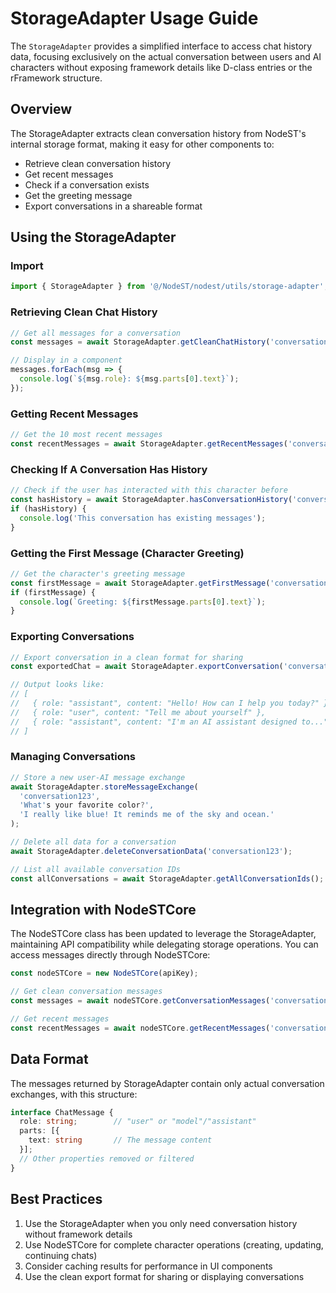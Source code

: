 # StorageAdapter Usage Guide

The `StorageAdapter` provides a simplified interface to access chat history data, focusing exclusively on the actual conversation between users and AI characters without exposing framework details like D-class entries or the rFramework structure.

## Overview

The StorageAdapter extracts clean conversation history from NodeST's internal storage format, making it easy for other components to:
- Retrieve clean conversation history
- Get recent messages
- Check if a conversation exists
- Get the greeting message
- Export conversations in a shareable format

## Using the StorageAdapter

### Import

```typescript
import { StorageAdapter } from '@/NodeST/nodest/utils/storage-adapter';
```

### Retrieving Clean Chat History

```typescript
// Get all messages for a conversation
const messages = await StorageAdapter.getCleanChatHistory('conversation123');

// Display in a component
messages.forEach(msg => {
  console.log(`${msg.role}: ${msg.parts[0].text}`);
});
```

### Getting Recent Messages

```typescript
// Get the 10 most recent messages
const recentMessages = await StorageAdapter.getRecentMessages('conversation123', 10);
```

### Checking If A Conversation Has History

```typescript
// Check if the user has interacted with this character before
const hasHistory = await StorageAdapter.hasConversationHistory('conversation123');
if (hasHistory) {
  console.log('This conversation has existing messages');
}
```

### Getting the First Message (Character Greeting)

```typescript
// Get the character's greeting message
const firstMessage = await StorageAdapter.getFirstMessage('conversation123');
if (firstMessage) {
  console.log(`Greeting: ${firstMessage.parts[0].text}`);
}
```

### Exporting Conversations

```typescript
// Export conversation in a clean format for sharing
const exportedChat = await StorageAdapter.exportConversation('conversation123');

// Output looks like:
// [
//   { role: "assistant", content: "Hello! How can I help you today?" },
//   { role: "user", content: "Tell me about yourself" },
//   { role: "assistant", content: "I'm an AI assistant designed to..." }
// ]
```

### Managing Conversations

```typescript
// Store a new user-AI message exchange
await StorageAdapter.storeMessageExchange(
  'conversation123',
  'What's your favorite color?',
  'I really like blue! It reminds me of the sky and ocean.'
);

// Delete all data for a conversation
await StorageAdapter.deleteConversationData('conversation123');

// List all available conversation IDs
const allConversations = await StorageAdapter.getAllConversationIds();
```

## Integration with NodeSTCore

The NodeSTCore class has been updated to leverage the StorageAdapter, maintaining API compatibility while delegating storage operations. You can access messages directly through NodeSTCore:

```typescript
const nodeSTCore = new NodeSTCore(apiKey);

// Get clean conversation messages
const messages = await nodeSTCore.getConversationMessages('conversation123');

// Get recent messages
const recentMessages = await nodeSTCore.getRecentMessages('conversation123', 10);
```

## Data Format

The messages returned by StorageAdapter contain only actual conversation exchanges, with this structure:

```typescript
interface ChatMessage {
  role: string;        // "user" or "model"/"assistant"
  parts: [{
    text: string       // The message content
  }];
  // Other properties removed or filtered
}
```

## Best Practices

1. Use the StorageAdapter when you only need conversation history without framework details
2. Use NodeSTCore for complete character operations (creating, updating, continuing chats)
3. Consider caching results for performance in UI components
4. Use the clean export format for sharing or displaying conversations
